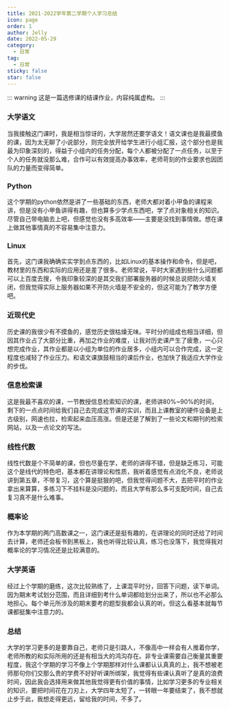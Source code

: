 ```yaml
---
title: 2021-2022学年第二学期个人学习总结
icon: page
order: 1
author: Jelly
date: 2022-05-29
category:
  - 日常
tag:
  - 日常
sticky: false
star: false
---
```


::: warning
这是一篇选修课的结课作业，内容纯属虚构。
:::

### 大学语文

当我接触这门课时，我是相当惊讶的，大学居然还要学语文！语文课也是我最摸鱼的课，因为太无聊了小说部分，则完全放开给学生进行小组汇报，这个部分也是我最为印象深刻的，得益于小组内的任务分配，每个人都被分配了一点任务，以至于个人的任务就没那么难，合作可以有效提高办事效率，老师苛刻的作业要求也因团队的力量而变得简单。

### Python

这个学期的python依然是讲了一些基础的东西，老师大都对着小甲鱼的课程来讲，但是没有小甲鱼讲得有趣，但也算多少学点东西吧，学了点对象相关的知识。尽管自己带电脑去上吧，但感觉也没有多高效率——主要是没找到事情做。想在课上做其他事情真的不容易集中注意力。

### Linux
    
首先，这门课我确确实实学到点东西的，比如Linux的基本操作和命令，但是吧，教材里的东西和实际的应用还是差了很多。老师常说，平时大家遇到些什么问题都可以上百度去搜，令我印象较深的是其交我们部署服务器的时候总说把防火墙关闭，但我觉得实际上服务器如果不开防火墙是不安全的，但这可能为了教学方便吧。

### 近现代史

历史课的我很少有不摸鱼的，感觉历史很枯燥无味。平时分的组成也相当详细，但因其作业占了大部分比重，再加之作业的难度，让我对历史课产生了疲惫，一心只想完成作业，其作业都是以小组为单位的作业居多，小组内可以合作完成，这一定程度也减轻了作业压力。和语文课旗鼓相当的课后作业，也加快了我适应大学作业的步伐。

### 信息检索课

这是我最不喜欢的课，一节教授信息检索知识的课，老师讲80%~90%的时间，剩下的一点点时间给我们自己去完成这节课的实训，而且上课教室的硬件设备是上古级别，网速也拉，检索起来血压高涨。但是还是了解到了一些论文和期刊的检索网站，以及一点论文的写法。

### 线性代数

线性代数是个不简单的课，但也尽量在学，老师的讲得不错，但是缺乏练习，可能这个是线代的特色吧，基本都在讲理论和性质，我听着感觉有点消化不良，老师说讲到第五章，不带复习，这个算是挺狠的吧，但我觉得问题不大，去把平时的作业拿出来算算，多练习下不挂科是没问题的，而且大学有那么多可支配时间，自己去复习真不是什么难事。

### 概率论

作为本学期的两门高数课之一，这门课还是挺有趣的，在讲理论的同时还给了时间去计算，老师还会板书到黑板上，我也听得比较认真，练习也没落下，我觉得我对概率论的学习情况还是比较满意的。

### 大学英语

经过上个学期的磨练，这次比较熟练了，上课混平时分，回答下问题，读下单词。因为期末考试划分范围，而且详细到考什么单词都给划分出来了，所以也不必那么地担心。每个单元所涉及的期末要考的题型我都会认真的听。但这么看基本就每节课都挺集中注意力的。

### 总结

大学的学习更多的是要靠自己，老师只是引路人，不像高中一样会有人推着你学，老师所教的和实际所用的还是有相当大的鸿沟存在。非专业课需要自己衡量其重要程度，我这个学期的学习不像上个学期那样对什么课都认认真真的上，我不想被老师那句你们交那么贵的学费不好好听课所绑架，我觉得有些课认真听了是真的浪费时间，因此我会选择用来做其他我觉得更有价值的事情，比如学习更多的专业相关的知识，要把时间花在刀刃上，大学四年太短了，一转眼一年要结束了，我不想就止步于此，我想走得更远，留给我的时间，不多了。